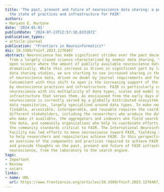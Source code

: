 ```yaml
---
title: 'The past, present and future of neuroscience data sharing: a perspective on
  the state of practices and infrastructure for FAIR'
authors:
- Maryann E. Martone
date: '2024-01-01'
publishDate: '2024-07-23T12:57:18.633187Z'
publication_types:
- article-journal
publication: '*Frontiers in Neuroinformatics*'
doi: 10.3389/fninf.2023.1276407
abstract: Neuroscience has made significant strides over the past decade in moving
  from a largely closed science characterized by anemic data sharing, to a largely
  open science where the amount of publicly available neuroscience data has increased
  dramatically. While this increase is driven in significant part by large prospective
  data sharing studies, we are starting to see increased sharing in the long tail
  of neuroscience data, driven no doubt by journal requirements and funder mandates.
  Concomitant with this shift to open is the increasing support of the FAIR data principles
  by neuroscience practices and infrastructure. FAIR is particularly critical for
  neuroscience with its multiplicity of data types, scales and model systems and the
  infrastructure that serves them. As envisioned from the early days of neuroinformatics,
  neuroscience is currently served by a globally distributed ecosystem of neuroscience-centric
  data repositories, largely specialized around data types. To make neuroscience data
  findable, accessible, interoperable, and reusable requires the coordination across
  different stakeholders, including the researchers who produce the data, data repositories
  who make it available, the aggregators and indexers who field search engines across
  the data, and community organizations who help to coordinate efforts and develop
  the community standards critical to FAIR. The International Neuroinformatics Coordinating
  Facility has led efforts to move neuroscience toward FAIR, fielding several resources
  to help researchers and repositories achieve FAIR. In this perspective, I provide
  an overview of the components and practices required to achieve FAIR in neuroscience
  and provide thoughts on the past, present and future of FAIR infrastructure for
  neuroscience, from the laboratory to the search engine.
tags:
- Important
- Review
- oscars
links:
- name: URL
  url: https://www.frontiersin.org/articles/10.3389/fninf.2023.1276407/full
---
```

